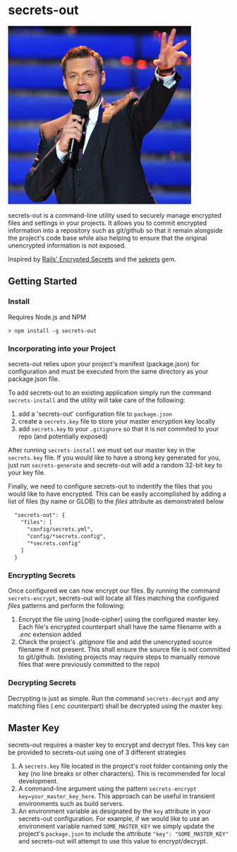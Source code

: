 # secrets-out

![Seacrest Out!](https://raw.githubusercontent.com/game7/secrets-out/master/ryan_seacrest_415.jpg?raw=true "Seacrest Out!")

secrets-out is a command-line utility used to securely manage encrypted files and settings in your projects.  It allows you to commit encrypted information into a repository such as git/github so that it remain alongside the project's code base while also helping to ensure that the original unencrypted information is not exposed.

Inspired by [Rails' Encrypted Secrets][1] and the [sekrets][2] gem.

[1]: https://rubyinrails.com/2018/02/24/rails-5-1-encrypted-secrets-management-feature/
[2]: https://github.com/ahoward/sekrets

## Getting Started

### Install

Requires Node.js and NPM

````
> npm install -g secrets-out
````

### Incorporating into your Project

secrets-out relies upon your project's manifest (package.json) for configuration and must be executed from the same directory as your package.json file.

To add secrets-out to an existing application simply run the command `secrets-install` and the utility will take care of the following:

1. add a 'secrets-out' configuration file to `package.json`
2. create a `secrets.key` file to store your master encryption key locally
3. add `secrets.key` to your `.gitignore` so that it is not commited to your repo (and potentially exposed)

After running `secrets-install` we must set our master key in the `secrets.key` file.  If you would like to have a strong key generated for you, just run `secrets-generate` and secrets-out will add a random 32-bit key to your key file.

Finally, we need to configure secrets-out to indentify the files that you would like to have encrypted.  This can be easily accomplished by adding a list of files (by name or GLOB) to the *files* attribute as demonstrated below

````
  "secrets-out": {
    "files": [
      "config/secrets.yml",
      "config/*secrets.config",
      "*secrets.config"
    ]
  }
````

### Encrypting Secrets

Once configured we can now encrypt our files.  By running the command `secrets-encrypt`, secrets-out will locate all files matching the configured *files* patterns and perform the following:

1. Encrypt the file using [node-cipher] using the configured master key.  Each file's encrypted counterpart shall have the same filename with a *.enc* extension added
2. Check the project's *.gitignore* file and add the unencrypted source filename if not present.  This shall ensure the source file is not committed to git/github.  (existing projects may require steps to manually remove files that were previously committed to the repo)

### Decrypting Secrets

Decrypting is just as simple.  Run the command `secrets-decrypt` and any matching files (.enc counterpart) shall be decrypted using the master key.

## Master Key

secrets-out requires a master key to encrypt and decrypt files.  This key can be provided to secrets-out using one of 3 different strategies

1. A `secrets.key` file located in the project's root folder containing only the key (no line breaks or other characters). This is recommended for local development.
2. A command-line argument using the pattern `secrets-encrypt key=your_master_key_here`.  This approach can be useful in transient environments such as build servers.
3. An environment variable as designated by the `key` attribute in your secrets-out configuration.  For example, if we would like to use an environment variable named `SOME_MASTER_KEY` we simply update the project's `package.json` to include the attribute `"key": "SOME_MASTER_KEY"` and secrets-out will attempt to use this value to encrypt/decrypt.
